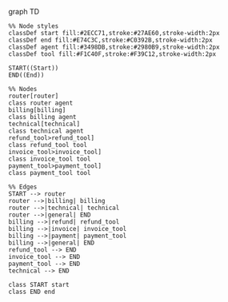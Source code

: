 graph TD

    %% Node styles
    classDef start fill:#2ECC71,stroke:#27AE60,stroke-width:2px
    classDef end fill:#E74C3C,stroke:#C0392B,stroke-width:2px
    classDef agent fill:#3498DB,stroke:#2980B9,stroke-width:2px
    classDef tool fill:#F1C40F,stroke:#F39C12,stroke-width:2px

    START((Start))
    END((End))

    %% Nodes
    router[router]
    class router agent
    billing[billing]
    class billing agent
    technical[technical]
    class technical agent
    refund_tool>refund_tool]
    class refund_tool tool
    invoice_tool>invoice_tool]
    class invoice_tool tool
    payment_tool>payment_tool]
    class payment_tool tool

    %% Edges
    START --> router
    router -->|billing| billing
    router -->|technical| technical
    router -->|general| END
    billing -->|refund| refund_tool
    billing -->|invoice| invoice_tool
    billing -->|payment| payment_tool
    billing -->|general| END
    refund_tool --> END
    invoice_tool --> END
    payment_tool --> END
    technical --> END

    class START start
    class END end
